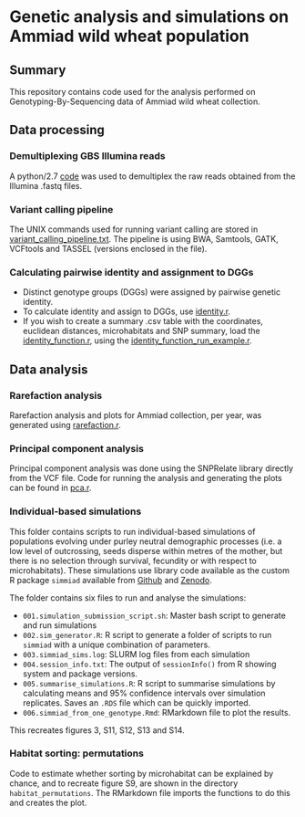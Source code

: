 <h1>Genetic analysis and simulations on Ammiad wild wheat population</h1>

<h2> Summary </h2>

This repository contains code used for the analysis performed on Genotyping-By-Sequencing data of Ammiad wild wheat collection.

<h2> Data processing </h2>

<h3> Demultiplexing GBS Illumina reads </h3>

A python/2.7 [code](data_processing/GBS_demultiplex.py) was used to demultiplex the raw reads obtained from the Illumina .fastq files.


<h3> Variant calling pipeline </h3>

The UNIX commands used for running variant calling are stored in [variant_calling_pipeline.txt](data_processing/variant_calling_pipeline.txt). The pipeline is using BWA, Samtools, GATK, VCFtools and TASSEL (versions enclosed in the file).


<h3> Calculating pairwise identity and assignment to DGGs </h3>

- Distinct genotype groups (DGGs) were assigned by pairwise genetic identity. 
- To calculate identity and assign to DGGs, use [identity.r](data_processing/identity/identity.r). 
- If you wish to create a summary .csv table with the coordinates, euclidean distances, microhabitats and SNP summary, load the [identity_function.r](data_processing/identity/identity_function.r), using the [identity_function_run_example.r](data_processing/identity/identity_function_run_example.r). 

<h2> Data analysis </h2>

<h3> Rarefaction analysis </h3>

Rarefaction analysis and plots for Ammiad collection, per year, was generated using [rarefaction.r](data_analysis/rarefaction.r).


<h3> Principal component analysis </h3>

Principal component analysis was done using the SNPRelate library directly from the VCF file. Code for running the analysis and generating the plots can be found in [pca.r](data_analysis/pca.r).

<h3> Individual-based simulations </h3>

This folder contains scripts to run individual-based simulations of populations
evolving under purley neutral demographic processes (i.e. a low level of 
outcrossing, seeds disperse within metres of the mother, but there is no 
selection through survival, fecundity or with respect to microhabitats).
These simulations use library code available as the custom R package `simmiad`
available from [Github](https://github.com/ellisztamas/simmiad)
and
[Zenodo](10.5281/zenodo.4762083).

The folder contains six files to run and analyse the simulations:

- `001.simulation_submission_script.sh`: Master bash script to generate and run
simulations
 - `002.sim_generator.R`: R script to generate a folder of scripts to run
 `simmiad` with a unique combination of parameters.
 - `003.simmiad_sims.log`: SLURM log files from each simulation 
 - `004.session_info.txt`: The output of `sessionInfo()` from R showing system
 and package versions.
 - `005.summarise_simulations.R`: R script to summarise simulations by 
 calculating means and 95% confidence intervals over simulation replicates. 
Saves an `.RDS` file which can be quickly imported.
 - `006.simmiad_from_one_genotype.Rmd`: RMarkdown file to plot the results.

 This recreates figures 3, S11, S12, S13 and S14.

 <h3> Habitat sorting: permutations </h3>

Code to estimate whether sorting by microhabitat can be explained by chance, and
to recreate figure S9, are shown in the directory `habitat_permutations`.
The RMarkdown file imports the functions to do this and creates the plot.
